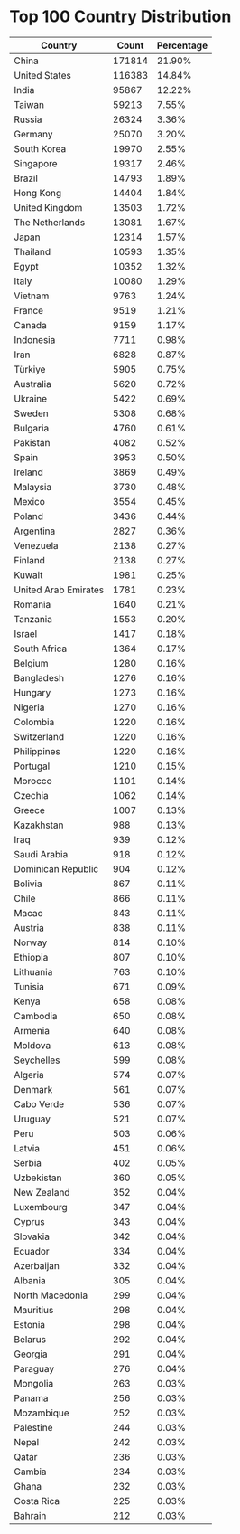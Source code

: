 # Top 100 Country Distribution
| Country | Count | Percentage |
|----|----|----|
| China | 171814 | 21.90% |
| United States | 116383 | 14.84% |
| India | 95867 | 12.22% |
| Taiwan | 59213 | 7.55% |
| Russia | 26324 | 3.36% |
| Germany | 25070 | 3.20% |
| South Korea | 19970 | 2.55% |
| Singapore | 19317 | 2.46% |
| Brazil | 14793 | 1.89% |
| Hong Kong | 14404 | 1.84% |
| United Kingdom | 13503 | 1.72% |
| The Netherlands | 13081 | 1.67% |
| Japan | 12314 | 1.57% |
| Thailand | 10593 | 1.35% |
| Egypt | 10352 | 1.32% |
| Italy | 10080 | 1.29% |
| Vietnam | 9763 | 1.24% |
| France | 9519 | 1.21% |
| Canada | 9159 | 1.17% |
| Indonesia | 7711 | 0.98% |
| Iran | 6828 | 0.87% |
| Türkiye | 5905 | 0.75% |
| Australia | 5620 | 0.72% |
| Ukraine | 5422 | 0.69% |
| Sweden | 5308 | 0.68% |
| Bulgaria | 4760 | 0.61% |
| Pakistan | 4082 | 0.52% |
| Spain | 3953 | 0.50% |
| Ireland | 3869 | 0.49% |
| Malaysia | 3730 | 0.48% |
| Mexico | 3554 | 0.45% |
| Poland | 3436 | 0.44% |
| Argentina | 2827 | 0.36% |
| Venezuela | 2138 | 0.27% |
| Finland | 2138 | 0.27% |
| Kuwait | 1981 | 0.25% |
| United Arab Emirates | 1781 | 0.23% |
| Romania | 1640 | 0.21% |
| Tanzania | 1553 | 0.20% |
| Israel | 1417 | 0.18% |
| South Africa | 1364 | 0.17% |
| Belgium | 1280 | 0.16% |
| Bangladesh | 1276 | 0.16% |
| Hungary | 1273 | 0.16% |
| Nigeria | 1270 | 0.16% |
| Colombia | 1220 | 0.16% |
| Switzerland | 1220 | 0.16% |
| Philippines | 1220 | 0.16% |
| Portugal | 1210 | 0.15% |
| Morocco | 1101 | 0.14% |
| Czechia | 1062 | 0.14% |
| Greece | 1007 | 0.13% |
| Kazakhstan | 988 | 0.13% |
| Iraq | 939 | 0.12% |
| Saudi Arabia | 918 | 0.12% |
| Dominican Republic | 904 | 0.12% |
| Bolivia | 867 | 0.11% |
| Chile | 866 | 0.11% |
| Macao | 843 | 0.11% |
| Austria | 838 | 0.11% |
| Norway | 814 | 0.10% |
| Ethiopia | 807 | 0.10% |
| Lithuania | 763 | 0.10% |
| Tunisia | 671 | 0.09% |
| Kenya | 658 | 0.08% |
| Cambodia | 650 | 0.08% |
| Armenia | 640 | 0.08% |
| Moldova | 613 | 0.08% |
| Seychelles | 599 | 0.08% |
| Algeria | 574 | 0.07% |
| Denmark | 561 | 0.07% |
| Cabo Verde | 536 | 0.07% |
| Uruguay | 521 | 0.07% |
| Peru | 503 | 0.06% |
| Latvia | 451 | 0.06% |
| Serbia | 402 | 0.05% |
| Uzbekistan | 360 | 0.05% |
| New Zealand | 352 | 0.04% |
| Luxembourg | 347 | 0.04% |
| Cyprus | 343 | 0.04% |
| Slovakia | 342 | 0.04% |
| Ecuador | 334 | 0.04% |
| Azerbaijan | 332 | 0.04% |
| Albania | 305 | 0.04% |
| North Macedonia | 299 | 0.04% |
| Mauritius | 298 | 0.04% |
| Estonia | 298 | 0.04% |
| Belarus | 292 | 0.04% |
| Georgia | 291 | 0.04% |
| Paraguay | 276 | 0.04% |
| Mongolia | 263 | 0.03% |
| Panama | 256 | 0.03% |
| Mozambique | 252 | 0.03% |
| Palestine | 244 | 0.03% |
| Nepal | 242 | 0.03% |
| Qatar | 236 | 0.03% |
| Gambia | 234 | 0.03% |
| Ghana | 232 | 0.03% |
| Costa Rica | 225 | 0.03% |
| Bahrain | 212 | 0.03% |
